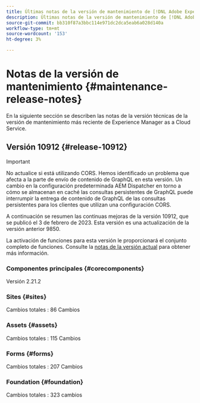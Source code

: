```yaml
---
title: Últimas notas de la versión de mantenimiento de [!DNL Adobe Experience Manager] as a Cloud Service.
description: Últimas notas de la versión de mantenimiento de [!DNL Adobe Experience Manager] as a Cloud Service.
source-git-commit: bb310f87a3bbc114e971dc2dca5eab6a028d140a
workflow-type: tm+mt
source-wordcount: '153'
ht-degree: 3%

---
```



# Notas de la versión de mantenimiento {#maintenance-release-notes}

En la siguiente sección se describen las notas de la versión técnicas de la versión de mantenimiento más reciente de Experience Manager as a Cloud Service.

## Versión 10912 {#release-10912}

>[!IMPORTANT]
> No actualice si está utilizando CORS. Hemos identificado un problema que afecta a la parte de envío de contenido de GraphQL en esta versión. Un cambio en la configuración predeterminada AEM Dispatcher en torno a cómo se almacenan en caché las consultas persistentes de GraphQL puede interrumpir la entrega de contenido de GraphQL de las consultas persistentes para los clientes que utilizan una configuración CORS.

A continuación se resumen las continuas mejoras de la versión 10912, que se publicó el 3 de febrero de 2023. Esta versión es una actualización de la versión anterior 9850.

La activación de funciones para esta versión le proporcionará el conjunto completo de funciones. Consulte la [notas de la versión actual](/help/release-notes/release-notes-cloud/release-notes-current.md) para obtener más información.

### Componentes principales  {#corecomponents}

Versión 2.21.2

### Sites {#sites}

Cambios totales : 86 Cambios

### Assets {#assets}

Cambios totales : 115 Cambios

### Forms {#forms}

Cambios totales : 207 Cambios

### Foundation {#foundation}

Cambios totales : 323 cambios
